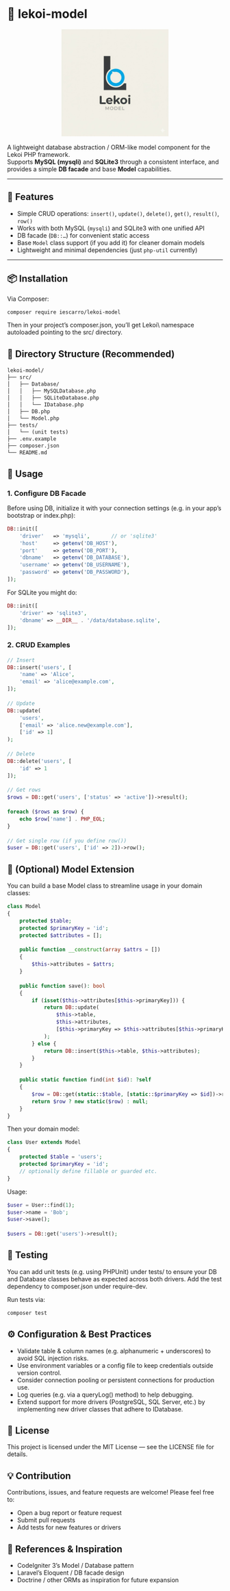 # 🧩 lekoi-model

<p align="center">
<img src="art/logo.png" alt="Lekoi Framework Logo" width="250"/>
</p>

A lightweight database abstraction / ORM-like model component for the Lekoi PHP framework.  
Supports **MySQL (mysqli)** and **SQLite3** through a consistent interface, and provides a simple **DB facade** and base **Model** capabilities.

---

## 🚀 Features

- Simple CRUD operations: `insert()`, `update()`, `delete()`, `get()`, `result()`, `row()`
- Works with both MySQL (`mysqli`) and SQLite3 with one unified API
- DB facade (`DB::…`) for convenient static access
- Base `Model` class support (if you add it) for cleaner domain models
- Lightweight and minimal dependencies (just `php-util` currently)

---

## 📦 Installation

Via Composer:

```bash
composer require iescarro/lekoi-model
```

Then in your project’s composer.json, you’ll get Lekoi\ namespace autoloaded pointing to the src/ directory.

## 📁 Directory Structure (Recommended)

```pgsql
lekoi-model/
├── src/
│   ├── Database/
│   │   ├── MySQLDatabase.php
│   │   ├── SQLiteDatabase.php
│   │   └── IDatabase.php
│   ├── DB.php
│   └── Model.php
├── tests/
│   └── (unit tests)
├── .env.example
├── composer.json
└── README.md
```

## 🧰 Usage

### 1. Configure DB Facade

Before using DB, initialize it with your connection settings (e.g. in your app’s bootstrap or index.php):

```php
DB::init([
    'driver'   => 'mysqli',       // or 'sqlite3'
    'host'     => getenv('DB_HOST'),
    'port'     => getenv('DB_PORT'),
    'dbname'   => getenv('DB_DATABASE'),
    'username' => getenv('DB_USERNAME'),
    'password' => getenv('DB_PASSWORD'),
]);
```

For SQLite you might do:

```php
DB::init([
    'driver' => 'sqlite3',
    'dbname' => __DIR__ . '/data/database.sqlite',
]);
```

### 2. CRUD Examples

```php
// Insert
DB::insert('users', [
    'name' => 'Alice',
    'email' => 'alice@example.com',
]);

// Update
DB::update(
    'users',
    ['email' => 'alice.new@example.com'],
    ['id' => 1]
);

// Delete
DB::delete('users', [
    'id' => 1
]);

// Get rows
$rows = DB::get('users', ['status' => 'active'])->result();

foreach ($rows as $row) {
    echo $row['name'] . PHP_EOL;
}

// Get single row (if you define row())
$user = DB::get('users', ['id' => 2])->row();
```

## 🧬 (Optional) Model Extension

You can build a base Model class to streamline usage in your domain classes:

```php
class Model
{
    protected $table;
    protected $primaryKey = 'id';
    protected $attributes = [];

    public function __construct(array $attrs = [])
    {
        $this->attributes = $attrs;
    }

    public function save(): bool
    {
        if (isset($this->attributes[$this->primaryKey])) {
            return DB::update(
                $this->table,
                $this->attributes,
                [$this->primaryKey => $this->attributes[$this->primaryKey]]
            );
        } else {
            return DB::insert($this->table, $this->attributes);
        }
    }

    public static function find(int $id): ?self
    {
        $row = DB::get(static::$table, [static::$primaryKey => $id])->row();
        return $row ? new static($row) : null;
    }
}
```

Then your domain model:

```php
class User extends Model
{
    protected $table = 'users';
    protected $primaryKey = 'id';
    // optionally define fillable or guarded etc.
}
```

Usage:

```php
$user = User::find(1);
$user->name = 'Bob';
$user->save();

$users = DB::get('users')->result();
```

## 🧪 Testing

You can add unit tests (e.g. using PHPUnit) under tests/ to ensure your DB and Database classes behave as expected across both drivers.
Add the test dependency to composer.json under require-dev.

Run tests via:

```bash
composer test
```

## ⚙️ Configuration & Best Practices

- Validate table & column names (e.g. alphanumeric + underscores) to avoid SQL injection risks.
- Use environment variables or a config file to keep credentials outside version control.
- Consider connection pooling or persistent connections for production use.
- Log queries (e.g. via a queryLog() method) to help debugging.
- Extend support for more drivers (PostgreSQL, SQL Server, etc.) by implementing new driver classes that adhere to IDatabase.

## 📜 License

This project is licensed under the MIT License — see the LICENSE file for details.

## 💡 Contribution

Contributions, issues, and feature requests are welcome! Please feel free to:

- Open a bug report or feature request
- Submit pull requests
- Add tests for new features or drivers

## 🧷 References & Inspiration

- CodeIgniter 3’s Model / Database pattern
- Laravel’s Eloquent / DB facade design
- Doctrine / other ORMs as inspiration for future expansion
